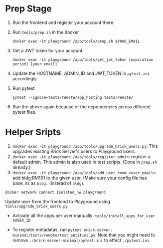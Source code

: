 
# Prep Stage

1. Run the frontend and register your account there.
2. Run `tools/prep.sh` in the docker

    `docker exec -it playground /app/tools/prep.sh $YOUR_EMAIL`
3. Get a JWT token for your account

    `docker exec -it playground /app/tools/get_jwt_token [expiration period] [your email]`
4. Update the HOSTNAME, ADMIN_ID and JWT_TOKEN in `pytest.ini` accordingly
5. Run pytest

    `pytest --ignore=tests/remote/app_hosting tests/remote/`
6. Run the above again because of the dependencies across different pytest files.



# Helper Sripts

1. `docker exec -it playground /app/tools/upgrade_brick_users.py`: This upgrades existing Brick Server's users to Playground users.
2. `docker exec -it playground /app/tools/register_admin`: register a default admin. This admin is also used in test scripts. (Done in `prep.sh` already.)
3. `docker exec -it playground /app/tools/add_user_room <user_email>`: add bldg:RM101 to the given user. (Make sure your config file has base_ns as `bldg:` (instead of `bldg`).


`docker network connect isolated_nw playground`

Update user from the frontend to Playground using `tools/upgrade_brick_users.py`

- Activate all the apps per user manually: `tools/install_apps_for_user $USER_ID`

- To register metadatas, run `pytest brick-server-minimal/tests/remote/test_entities.py`. Note that you might need to remove `./brick-server-minimal/pytest.ini` to effect `./pytest.ini`
